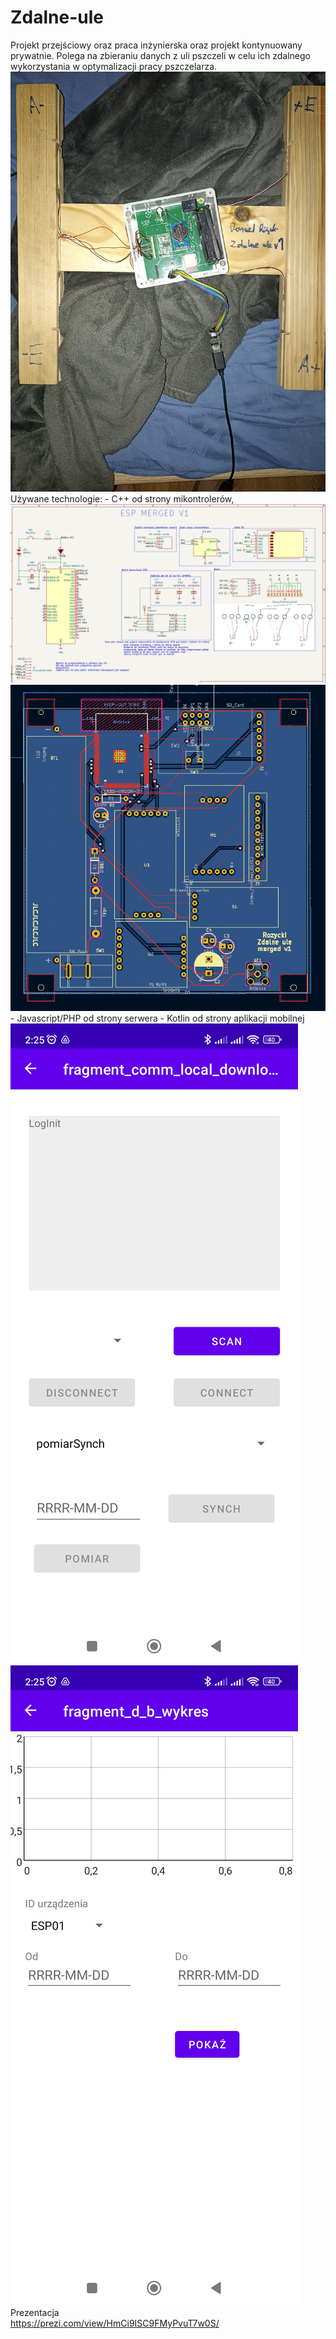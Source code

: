 # Zdalne-ule
Projekt przejściowy oraz praca inżynierska oraz projekt kontynuowany prywatnie.
Polega na zbieraniu danych z uli pszczeli w celu ich zdalnego wykorzystania w optymalizacji pracy pszczelarza.  
![alt text](foldery%20pomocnicze/zdjecia%20readme/IMG_20230922_020734.jpg)
Używane technologie: 
	- C++ od strony mikontrolerów,
	![alt text](foldery%20pomocnicze/zdjecia%20readme/schemat.PNG)
	![alt text](foldery%20pomocnicze/zdjecia%20readme/pcb_schemat.PNG)
	- Javascript/PHP od strony serwera
	- Kotlin od strony aplikacji mobilnej
	![alt text](foldery%20pomocnicze/zdjecia%20readme/Screenshot_2023-09-22-02-25-18-607_com.example.beeallrounder.jpg)
	![alt text](foldery%20pomocnicze/zdjecia%20readme/Screenshot_2023-09-22-02-25-11-049_com.example.beeallrounder.jpg)
Prezentacja  
https://prezi.com/view/HmCi9ISC9FMyPvuT7w0S/ 
